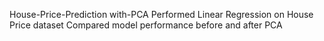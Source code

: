 House-Price-Prediction with-PCA
Performed Linear Regression on House Price dataset Compared model performance before and after PCA
